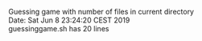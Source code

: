 Guessing game with number of files in current directory                                  
Date: Sat Jun  8 23:24:20 CEST 2019                                             
guessinggame.sh has 20 lines
